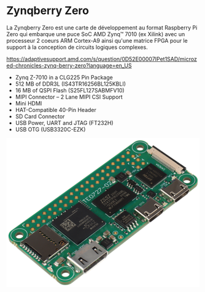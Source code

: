 # Zynqberry Zero

La Zynqberry Zero est une carte de développement au format Raspberry Pi Zero qui embarque une puce SoC AMD Zynq™ 7010 (ex Xilink)  avec un processeur 2 coeurs ARM Cortex-A9 ainsi qu'une matrice FPGA pour le support à la conception de circuits logiques complexes.

https://adaptivesupport.amd.com/s/question/0D52E00007IPet1SAD/microzed-chronicles-zynq-berry-zero?language=en_US

* Zynq Z-7010 in a CLG225 Pin Package
* 512 MB of DDR3L (IS43TR16256BL125KBLI)
* 16 MB of QSPI Flash (S25FL127SABMFV10)
* MIPI Connector – 2 Lane MIPI CSI Support
* Mini HDMI
* HAT-Compatible 40-Pin Header
* SD Card Connector
* USB Power, UART and JTAG (FT232H) 
* USB OTG (USB3320C-EZK)


![](zynqberry_zero-01.jpg)

